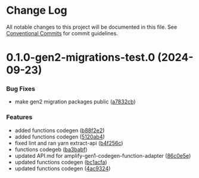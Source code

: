 # Change Log

All notable changes to this project will be documented in this file.
See [Conventional Commits](https://conventionalcommits.org) for commit guidelines.

# 0.1.0-gen2-migrations-test.0 (2024-09-23)


### Bug Fixes

* make gen2 migration packages public ([a7832cb](https://github.com/aws-amplify/amplify-cli/commit/a7832cb622cabf3eec3f770393477256117ea47d))


### Features

* added functions codegen ([b88f2e2](https://github.com/aws-amplify/amplify-cli/commit/b88f2e2733940af6910af132b82af28912b26dcc))
* added functions codegen ([5120ab4](https://github.com/aws-amplify/amplify-cli/commit/5120ab4d5bcb30793f9ab4b42aec5a40a1ba2974))
* fixed lint and ran yarn extract-api ([b4f256c](https://github.com/aws-amplify/amplify-cli/commit/b4f256c3b433a38974f7a8612505d1c7c21befeb))
* functions codegeb ([ba3babf](https://github.com/aws-amplify/amplify-cli/commit/ba3babfb1403e8f740e1cfbf795707cdd085612f))
* updated API.md for amplify-gen1-codegen-function-adapter ([86c0e5e](https://github.com/aws-amplify/amplify-cli/commit/86c0e5efd6e61564089d546a86ed0b0fe7d653d1))
* updated functions codegen ([bc1acfa](https://github.com/aws-amplify/amplify-cli/commit/bc1acfa9ee8d78e31c3dcb0ec25d0672b0dab1c4))
* updated functions codegen ([4ac9324](https://github.com/aws-amplify/amplify-cli/commit/4ac932478633274e87524aea9eb9f48d3640d36c))
